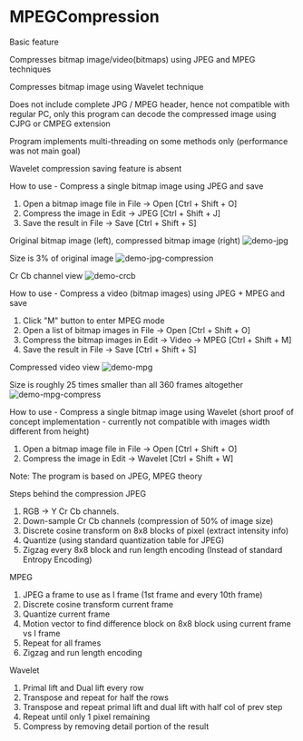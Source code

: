 # MPEGCompression

Basic feature

Compresses bitmap image/video(bitmaps) using JPEG and MPEG techniques

Compresses bitmap image using Wavelet technique

Does not include complete JPG / MPEG header, hence not compatible with regular PC, only this program can decode the compressed image using CJPG or CMPEG extension

Program implements multi-threading on some methods only (performance was not main goal)

Wavelet compression saving feature is absent

How to use - Compress a single bitmap image using JPEG and save
1. Open a bitmap image file in File -> Open [Ctrl + Shift + O]
2. Compress the image in Edit -> JPEG [Ctrl + Shift + J]
3. Save the result in File -> Save [Ctrl + Shift + S]

Original bitmap image (left), compressed bitmap image (right)
![demo-jpg](https://github.com/ChingChoi/MPEGCompression/blob/master/Resource/demo-jpg.png)

Size is 3% of original image
![demo-jpg-compression](https://github.com/ChingChoi/MPEGCompression/blob/master/Resource/demo-jpg-compression.png)

Cr Cb channel view
![demo-crcb](https://github.com/ChingChoi/MPEGCompression/blob/master/Resource/demo-crcb.png)

How to use - Compress a video (bitmap images) using JPEG + MPEG and save
1. Click "M" button to enter MPEG mode
2. Open a list of bitmap images in File -> Open [Ctrl + Shift + O]
3. Compress the bitmap images in Edit -> Video -> MPEG [Ctrl + Shift + M]
4. Save the result in File -> Save [Ctrl + Shift + S]

Compressed video view
![demo-mpg](https://github.com/ChingChoi/MPEGCompression/blob/master/Resource/demo-mpg.png)

Size is roughly 25 times smaller than all 360 frames altogether
![demo-mpg-compress](https://github.com/ChingChoi/MPEGCompression/blob/master/Resource/demo-mpg-compress.png)


How to use - Compress a single bitmap image using Wavelet (short proof of concept implementation - currently not compatible with images width different from height)
1. Open a bitmap image file in File -> Open [Ctrl + Shift + O]
2. Compress the image in Edit -> Wavelet [Ctrl + Shift + W]

Note:
The program is based on JPEG, MPEG theory

Steps behind the compression
JPEG
1. RGB -> Y Cr Cb channels.
2. Down-sample Cr Cb channels (compression of 50% of image size)
3. Discrete cosine transform on 8x8 blocks of pixel (extract intensity info)
4. Quantize (using standard quantization table for JPEG)
5. Zigzag every 8x8 block and run length encoding (Instead of standard Entropy Encoding)

MPEG
1. JPEG a frame to use as I frame (1st frame and every 10th frame)
2. Discrete cosine transform current frame
3. Quantize current frame
4. Motion vector to find difference block on 8x8 block using current frame vs I frame
5. Repeat for all frames
6. Zigzag and run length encoding 

Wavelet
1. Primal lift and Dual lift every row
2. Transpose and repeat for half the rows
3. Transpose and repeat primal lift and dual lift with half col of prev step
4. Repeat until only 1 pixel remaining
5. Compress by removing detail portion of the result